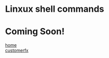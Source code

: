 # Linxux shell commands

# Coming Soon!

[home](/jason-notes)<br>
[customerfx](http://www.customerfx.com)<br>